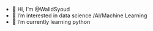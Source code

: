 - 👋 Hi, I’m @WalidSyoud
- 👀 I’m interested in data science /AI/Machine Learning 
- 🌱 I’m currently learning python

<!---
WalidSyoud/WalidSyoud is a ✨ special ✨ repository because its `README.md` (this file) appears on your GitHub profile.
You can click the Preview link to take a look at your changes.
--->

